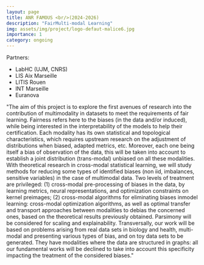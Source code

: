 ```yaml
---
layout: page
title: ANR FAMOUS <br/>(2024-2026)
description: "FairMulti-modal Learning"
img: assets/img/project/logo-defaut-malice6.jpg
importance: 1
category: ongoing
---
```


Partners:

- LabHC (UJM, CNRS)
- LIS Aix Marseille
- LITIS Rouen
- INT Marseille
- Euranova

"The aim of this project is to explore the first avenues of research into the contribution of multimodality
in datasets to meet the requirements of fair learning. Fairness refers here to the biases (in the data and/or
induced), while being interested in the interpretability of the models to help their certification. Each
modality has its own statistical and topological characteristics, which requires upstream research on the
adjustment of distributions when biased, adapted metrics, etc. Moreover, each one being itself a bias
of observation of the data, this will be taken into account to establish a joint distribution (trans-modal)
unbiased on all these modalities. With theoretical research in cross-modal statistical learning, we will
study methods for reducing some types of identified biases (non iid, imbalances, sensitive variables) in
the case of multimodal data. Two levels of treatment are privileged: (1) cross-modal pre-processing of
biases in the data, by learning metrics, neural representations, and optimization constraints on kernel preimages;
(2) cross-modal algorithms for eliminating biases inmodel learning: cross-modal optimization
algorithms, as well as optimal transfer and transport approaches between modalities to debias the
concerned ones, based on the theoretical results previously obtained. Parsimony will be considered
for scaling and explainability. Transversally, our work will be based on problems arising from real data
sets in biology and health, multi-modal and presenting various types of bias, and on toy data sets to be
generated. They have modalities where the data are structured in graphs: all our fundamental works will
be declined to take into account this specificity impacting the treatment of the considered biases."